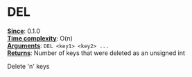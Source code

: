 # DEL
<ins>**Since**</ins>: 0.1.0  
<ins>**Time complexity**</ins>: O(n)  
<ins>**Arguments**</ins>: `DEL <key1> <key2> ...`  
<ins>**Returns**</ins>: Number of keys that were deleted as an unsigned int  

Delete 'n' keys
